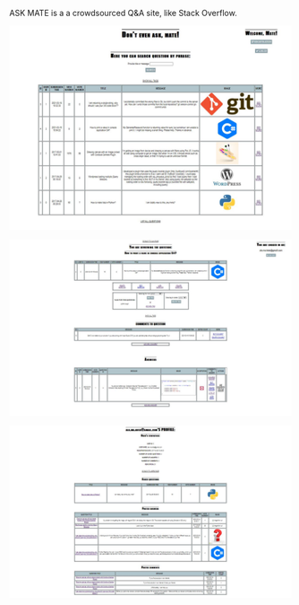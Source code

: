 ASK MATE is a a crowdsourced Q&A site, like Stack Overflow.

![alt text](https://github.com/ishabelle/ASK-MATE-final-project/blob/master/images/1.JPG)


![alt text](https://github.com/ishabelle/ASK-MATE-final-project/blob/master/images/2.JPG)


![alt text](https://github.com/ishabelle/ASK-MATE-final-project/blob/master/images/3.JPG)
